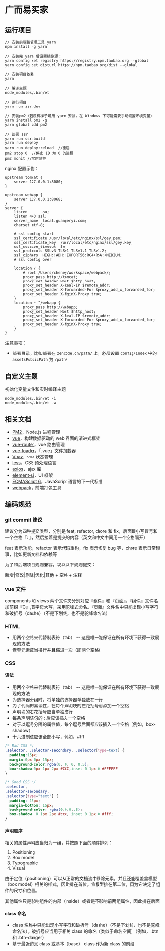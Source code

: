 # 广而易买家

## 运行项目

```
// 安装前端包管理工具 yarn
npm install -g yarn

// 安装完 yarn 后设置镜像源：
yarn config set registry https://registry.npm.taobao.org --global
yarn config set disturl https://npm.taobao.org/dist --global

// 安装项目依赖
yarn

// 编译主题
node_modules/.bin/et

// 运行项目
yarn run ssr:dev

// 安装pm2（若没有梯子可用 yarn 安装，在 Windows 下可能需要手动设置环境变量）
yarn install pm2 -g
yarn global add pm2

// 部署 ssr
yarn run ssr:build
yarn run deploy
yarn run deploy:reload  //重启
pm2 stop 0  //停止 ID 为 0 的进程
pm2 monit //实时监控
```

nginx 配置示例：

```
upstream tomcat {
    server 127.0.0.1:8080;
}

upstream webapp {
    server 127.0.0.1:8068;
}
server {
    listen       80;
    listen 443 ssl;
    server_name  local.guangeryi.com;
    charset utf-8;

    # ssl config start
    ssl_certificate /usr/local/etc/nginx/ssl/gey.pem;
    ssl_certificate_key  /usr/local/etc/nginx/ssl/gey.key;
    ssl_session_timeout  5m;
    ssl_protocols SSLv3 TLSv1 TLSv1.1 TLSv1.2;
    ssl_ciphers  HIGH:!ADH:!EXPORT56:RC4+RSA:+MEDIUM;
    # ssl config over

    location / {
        # root /Users/cheney/workspace/webpack/;
        proxy_pass http://tomcat;
        proxy_set_header Host $http_host;
        proxy_set_header X-Real-IP $remote_addr;
        proxy_set_header X-Forwarded-For $proxy_add_x_forwarded_for;
        proxy_set_header X-NginX-Proxy true;
    }
    location ~ ^/webapp {
        proxy_pass http://webapp;
        proxy_set_header Host $http_host;
        proxy_set_header X-Real-IP $remote_addr;
        proxy_set_header X-Forwarded-For $proxy_add_x_forwarded_for;
        proxy_set_header X-NginX-Proxy true;
    }
}
```

注意事项：

- 部署目录，比如部署在 `zencode.cn/path/` 上，必须设置 `config/index` 中的 `assetsPublicPath` 为 `/path/`

## 自定义主题

初始化变量文件和实时编译主题

```
node_modules/.bin/et -i
node_modules/.bin/et -w
```

## 相关文档
- [PM2](http://pm2.keymetrics.io/)，Node.js 进程管理
- [vue](https://cn.vuejs.org/v2/guide/)，构建数据驱动的 web 界面的渐进式框架
- [vue-router](https://router.vuejs.org/zh-cn/)，vue 路由管理
- [vue-loader](https://vue-loader.vuejs.org/en/)，「.vue」文件加载器
- [Vuex](https://vuex.vuejs.org/zh-cn/)，vue 状态管理
- [less](http://www.bootcss.com/p/lesscss/)，CSS 预处理语言
- [axios](https://github.com/mzabriskie/axios)，ajax 库
- [element-ui](http://element.eleme.io/#/zh-CN/component/installation)，UI 框架
- [ECMAScript 6](http://es6.ruanyifeng.com/)，JavaScript 语言的下一代标准
- [webpack](http://webpack.github.io/)，前端打包工具


## 编码规范

### git commit 建议

建议分为四种提交类型，分别是 feat, refactor, chore 和 fix，后面跟小写冒号和一个空格『: 』，然后接着是提交的内容（英文和中文中间用一个空格隔开）

feat 表示功能，refactor 表示代码重构，fix 表示修复 bug 等，chore 表示日常琐事，比如更新文档和依赖等

为了和后端项目规则兼容，现以以下规则提交：

新增|修改|删除|优化|其他 + 空格 + 注释

### vue 文件

components 和 views 两个文件夹分别对应『组件』和『页面』，『组件』文件名加前缀『C』,首字母大写，采用驼峰式命名。『页面』文件名中只能出现小写字符和破折号（dashe）（不是下划线，也不是驼峰命名法）

### HTML

- 用两个空格来代替制表符（tab） -- 这是唯一能保证在所有环境下获得一致展现的方法
- 嵌套元素应当换行并且缩进一次（即两个空格）

### CSS

#### 语法

- 用两个空格来代替制表符（tab） -- 这是唯一能保证在所有环境下获得一致展现的方法
- 为选择器分组时，将单独的选择器单独放在一行
- 为了代码的易读性，在每个声明块的左花括号前添加一个空格
- 声明块的右花括号应当单独成行
- 每条声明语句的 : 后应该插入一个空格
- 对于以逗号分隔的属性值，每个逗号后面都应该插入一个空格（例如，box-shadow）
- 十六进制值应该全部小写，例如，#fff

``` css
/* Bad CSS */
.selector, .selector-secondary, .selector[type=text] {
  padding:15px;
  margin:0px 0px 15px;
  background-color:rgba(0, 0, 0, 0.5);
  box-shadow:0px 1px 2px #CCC,inset 0 1px 0 #FFFFFF
}

/* Good CSS */
.selector,
.selector-secondary,
.selector[type="text"] {
  padding: 15px;
  margin-bottom: 15px;
  background-color: rgba(0,0,0,.5);
  box-shadow: 0 1px 2px #ccc, inset 0 1px 0 #fff;
}
```

#### 声明顺序

相关的属性声明应当归为一组，并按照下面的顺序排列：

1. Positioning
2. Box model
3. Typographic
4. Visual

由于定位（positioning）可以从正常的文档流中移除元素，并且还能覆盖盒模型（box model）相关的样式，因此排在首位。盒模型排在第二位，因为它决定了组件的尺寸和位置。

其他属性只是影响组件的内部（inside）或者是不影响前两组属性，因此排在后面

#### class 命名

- class 名称中只能出现小写字符和破折号（dashe）（不是下划线，也不是驼峰命名法）。破折号应当用于相关 class 的命名（类似于命名空间）（例如，.btn 和 .btn-danger）
- 基于最近的父 class 或基本（base） class 作为新 class 的前缀
